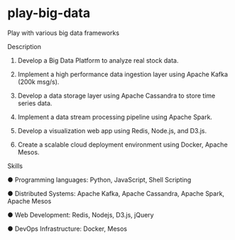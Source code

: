 # play-big-data

Play with various big data frameworks

Description

1. Develop a Big Data Platform to analyze real stock data.

2. Implement a high performance data ingestion layer using Apache Kafka (200k msg/s).

3. Develop a data storage layer using Apache Cassandra to store time series data.

4. Implement a data stream processing pipeline using Apache Spark.

5. Develop a visualization web app using Redis, Node.js, and D3.js.

6. Create a scalable cloud deployment environment using Docker, Apache Mesos.

Skills

● Programming languages: Python, JavaScript, Shell Scripting

● Distributed Systems: Apache Kafka, Apache Cassandra, Apache Spark, Apache Mesos

● Web Development: Redis, Nodejs, D3.js, jQuery

● DevOps Infrastructure: Docker, Mesos
